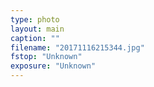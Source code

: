 ```yaml
---
type: photo
layout: main
caption: ""
filename: "20171116215344.jpg"
fstop: "Unknown"
exposure: "Unknown"
---
```

